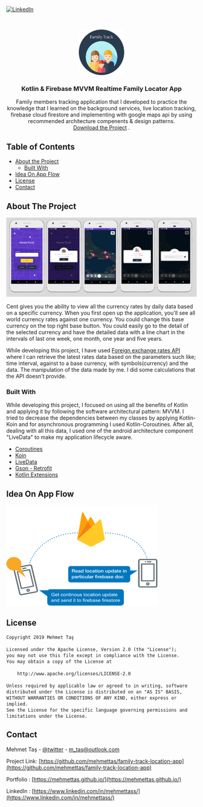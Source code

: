 [![LinkedIn][linkedin-shield]][linkedin-url]

<br />
<p align="center">
  <a href="https://www.linkedin.com/in/mehmettass">
    <img src="images/logo.png" alt="" width="120" height="120">
  </a>

  <h3 align="center">Kotlin & Firebase MVVM Realtime Family Locator App</h3>

  <p align="center">
    Family members tracking application that I developed to practice the knowledge that I learned on the background services, live location tracking, firebase cloud firestore and implementing with google maps api by using recommended architecture compenents & design patterns.
    <br />
    <a href="">Download the Project</a>
    .
</p>

## Table of Contents

* [About the Project](#about-the-project)
  * [Built With](#built-with)
* [Idea On App Flow](#app_flow)
* [License](#license)
* [Contact](#contact)

## About The Project

[![Product Name Screen Shot][product-screenshot]]()

Cent gives you the ability to view all the currency rates by daily data based on a specific currency. When you first open up the application, you'll see all world currency rates against one currency. You could change this base currency on the top right base button. You could easily go to the detail of the selected currency and have the detailed data with a line chart in the intervals of last one week, one month, one year and five years.

While developing this project, I have used [Foreign exchange rates API](https://exchangeratesapi.io/) where I can retrieve the latest rates data based on the parameters such like; time interval, against to a base currency, with symbols(currency) and the data. The manipulation of the data made by me. I did some calculations that the API doesn't provide. 

### Built With

While developing this project, I focused on using all the benefits of Kotlin and applying it by following the software architectural pattern:  MVVM. I tried to decrease the dependencies between my classes by applying Kotlin-Koin and for asynchronous programming I used Kotlin-Coroutines. After all, dealing with all this data, I used one of the android architecture component "LiveData" to make my application lifecycle aware. 

* [Coroutines](https://kotlinlang.org/docs/reference/coroutines-overview.html)
* [Koin](https://github.com/InsertKoinIO/koin)
* [LiveData](https://developer.android.com/topic/libraries/architecture/livedata)
* [Gson - Retrofit](https://square.github.io/retrofit/)
* [Kotlin Extensions](https://kotlinlang.org/docs/reference/extensions.html)


## Idea On App Flow

<p align="left">
    <img src="images/flow.png" alt="" width="400" height="265">
 </p>


<!-- LICENSE -->
## License

    Copyright 2019 Mehmet Taş

    Licensed under the Apache License, Version 2.0 (the "License");
    you may not use this file except in compliance with the License.
    You may obtain a copy of the License at

        http://www.apache.org/licenses/LICENSE-2.0

    Unless required by applicable law or agreed to in writing, software
    distributed under the License is distributed on an "AS IS" BASIS,
    WITHOUT WARRANTIES OR CONDITIONS OF ANY KIND, either express or implied.
    See the License for the specific language governing permissions and
    limitations under the License.

<!-- CONTACT -->
## Contact

Mehmet Taş - [@twitter](https://twitter.com/tasmehmet_) - m_tas@outlook.com

Project Link: [https://github.com/mehmettas/family-track-location-app](https://github.com/mehmettas/family-track-location-app)

Portfolio : [https://mehmettas.github.io/](https://mehmettas.github.io/)

LinkedIn : [https://www.linkedin.com/in/mehmettass/](https://www.linkedin.com/in/mehmettass/)

<!-- MARKDOWN LINKS & IMAGES -->
<!-- https://www.markdownguide.org/basic-syntax/#reference-style-links -->
[contributors-shield]: https://img.shields.io/github/contributors/othneildrew/Best-README-Template.svg?style=flat-square
[contributors-url]: https://github.com/othneildrew/Best-README-Template/graphs/contributors
[forks-shield]: https://img.shields.io/github/forks/othneildrew/Best-README-Template.svg?style=flat-square
[forks-url]: https://github.com/othneildrew/Best-README-Template/network/members
[stars-shield]: https://img.shields.io/github/stars/othneildrew/Best-README-Template.svg?style=flat-square
[stars-url]: https://github.com/othneildrew/Best-README-Template/stargazers
[issues-shield]: https://img.shields.io/github/issues/othneildrew/Best-README-Template.svg?style=flat-square
[issues-url]: https://github.com/othneildrew/Best-README-Template/issues
[license-shield]: https://img.shields.io/github/license/othneildrew/Best-README-Template.svg?style=flat-square
[license-url]: https://github.com/othneildrew/Best-README-Template/blob/master/LICENSE.txt
[linkedin-shield]: https://img.shields.io/badge/-LinkedIn-black.svg?style=flat-square&logo=linkedin&colorB=555
[linkedin-url]: https://www.linkedin.com/in/mehmettass/
[product-screenshot]: images/family_track_all.png
